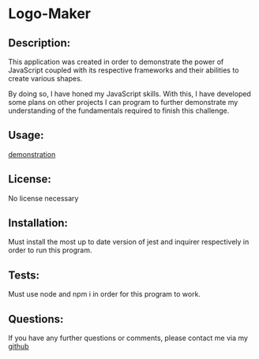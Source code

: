 # Logo-Maker

## Description:

This application was created in order to demonstrate the power of JavaScript coupled with its respective frameworks and their abilities to create various shapes.

By doing so, I have honed my JavaScript skills. With this, I have developed some plans on other projects I can program to further demonstrate my understanding of the fundamentals required to finish this challenge.

## Usage:

[demonstration](https://github.com/JamieThompson101/Logo-Maker/assets/130515437/b6456eeb-8d5c-465a-b911-8383ffb344c2)

## License: 

No license necessary

## Installation:

Must install the most up to date version of jest and inquirer respectively in order to run this program.

## Tests:

Must use node and npm i in order for this program to work.

## Questions:

If you have any further questions or comments, please contact me via my [github](https://github.com/JamieThompson101)
